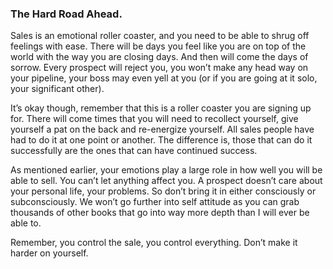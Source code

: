 ### The Hard Road Ahead.

Sales is an emotional roller coaster, and you need to be able to shrug off feelings with ease. There will be days you feel like you are on top of the world with the way you are closing days. And then will come the days of sorrow. Every prospect will reject you, you won’t make any head way on your pipeline, your boss may even yell at you (or if you are going at it solo, your significant other). 

It’s okay though, remember that this is a roller coaster you are signing up for. There will come times that you will need to recollect yourself, give yourself a pat on the back and re-energize yourself. All sales people have had to do it at one point or another. The difference is, those that can do it successfully are the ones that can have continued success. 

As mentioned earlier, your emotions play a large role in how well you will be able to sell. You can’t let anything affect you. A prospect doesn’t care about your personal life, your problems. So don’t bring it in either consciously or subconsciously. We won’t go further into self attitude as you can grab thousands of other books that go into way more depth than I will ever be able to. 

Remember, you control the sale, you control everything. Don’t make it harder on yourself.


